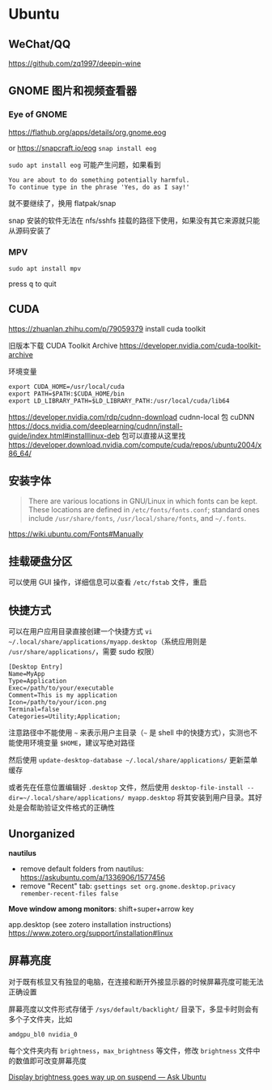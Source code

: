 # Ubuntu

## WeChat/QQ

<https://github.com/zq1997/deepin-wine>

## GNOME 图片和视频查看器

### Eye of GNOME

https://flathub.org/apps/details/org.gnome.eog

or https://snapcraft.io/eog `snap install eog`

`sudo apt install eog` 可能产生问题，如果看到

```
You are about to do something potentially harmful.
To continue type in the phrase 'Yes, do as I say!'
```

就不要继续了，换用 flatpak/snap

snap 安装的软件无法在 nfs/sshfs 挂载的路径下使用，如果没有其它来源就只能从源码安装了

### **MPV**

`sudo apt install mpv`

press <kbd>q</kbd> to quit

## CUDA

<https://zhuanlan.zhihu.com/p/79059379> install cuda toolkit

旧版本下载 CUDA Toolkit Archive <https://developer.nvidia.com/cuda-toolkit-archive>

环境变量

```shell
export CUDA_HOME=/usr/local/cuda
export PATH=$PATH:$CUDA_HOME/bin
export LD_LIBRARY_PATH=$LD_LIBRARY_PATH:/usr/local/cuda/lib64
```

<https://developer.nvidia.com/rdp/cudnn-download> cudnn-local 包
cuDNN <https://docs.nvidia.com/deeplearning/cudnn/install-guide/index.html#installlinux-deb>
包可以直接从这里找 <https://developer.download.nvidia.com/compute/cuda/repos/ubuntu2004/x86_64/>

## 安装字体

> There are various locations in GNU/Linux in which fonts can be kept. These locations are defined in `/etc/fonts/fonts.conf`; standard ones include `/usr/share/fonts`, `/usr/local/share/fonts`, and `~/.fonts`.

<https://wiki.ubuntu.com/Fonts#Manually>

## 挂载硬盘分区

可以使用 GUI 操作，详细信息可以查看 `/etc/fstab` 文件，重启

## 快捷方式

可以在用户应用目录直接创建一个快捷方式 `vi ~/.local/share/applications/myapp.desktop`（系统应用则是 `/usr/share/applications/`，需要 sudo 权限）

```
[Desktop Entry]
Name=MyApp
Type=Application
Exec=/path/to/your/executable
Comment=This is my application
Icon=/path/to/your/icon.png
Terminal=false
Categories=Utility;Application;
```

注意路径中不能使用 `~` 来表示用户主目录（`~` 是 shell 中的快捷方式），实测也不能使用环境变量 `$HOME`，建议写绝对路径

然后使用 `update-desktop-database ~/.local/share/applications/` 更新菜单缓存

或者先在任意位置编辑好 `.desktop` 文件，然后使用 `desktop-file-install --dir=~/.local/share/applications/ myapp.desktop` 将其安装到用户目录。其好处是会帮助验证文件格式的正确性

## Unorganized

**nautilus**

- remove default folders from nautilus: <https://askubuntu.com/a/1336906/1577456>
- remove "Recent" tab: `gsettings set org.gnome.desktop.privacy remember-recent-files false`

**Move window among monitors**: shift+super+arrow key

app.desktop (see zotero installation instructions)
<https://www.zotero.org/support/installation#linux>

## 屏幕亮度

对于既有核显又有独显的电脑，在连接和断开外接显示器的时候屏幕亮度可能无法正确设置

屏幕亮度以文件形式存储于 `/sys/default/backlight/` 目录下，多显卡时则会有多个子文件夹，比如

```
amdgpu_bl0 nvidia_0
```

每个文件夹内有 `brightness`，`max_brightness` 等文件，修改 `brightness` 文件中的数值即可改变屏幕亮度

[Display brightness goes way up on suspend — Ask Ubuntu](https://askubuntu.com/a/1313453/1577456)
